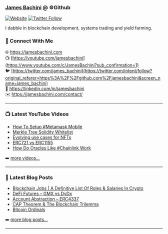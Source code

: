 ### [James Bachini][website] @ ⚙️Github

[![Website](https://img.shields.io/website?label=jamesbachini.com&style=for-the-badge&url=https%3A%2F%2Fjamesbachini.com)](https://jamesbachini.com)
[![Twitter Follow](https://img.shields.io/twitter/follow/james_bachini?color=1DA1F2&logo=twitter&style=for-the-badge)](https://twitter.com/intent/follow?original_referer=https%3A%2F%2Fgithub.com%2Fjamesbachini&screen_name=jamesbachini)

I dabble in blockchain development, systems trading and yield farming.

### 👋 Connect With Me

🌐 https://jamesbachini.com
<br />
📺 [https://youtube.com/jamesbachini](https://www.youtube.com/c/JamesBachini?sub_confirmation=1)
<br />
🐦 [https://twitter.com/james_bachini](https://twitter.com/intent/follow?original_referer=https%3A%2F%2Fgithub.com%2Fjamesbachini&screen_name=james_bachini)
<br />
👔 https://linkedin.com/in/jamesbachini
<br />
✉️ https://jamesbachini.com/contact/

---

### 📺 Latest YouTube Videos

<!-- YOUTUBE:START -->
- [How To Setup #Metamask Mobile](https://www.youtube.com/watch?v=fTRHJJUnL-8)
- [Merkle Tree Solidity Whitelist](https://www.youtube.com/watch?v=NTPpyL4pJG0)
- [Evolving use cases for NFTs](https://www.youtube.com/watch?v=-Eq7W8sZ2y8)
- [ERC721 vs ERC1155](https://www.youtube.com/watch?v=B64VBGt3tMU)
- [How Do Oracles Like #Chainlink Work](https://www.youtube.com/watch?v=RrAxSfNhoes)
<!-- YOUTUBE:END -->

➡️ [more videos...](https://youtube.com/jamesbachini)

---

### 📝 Latest Blog Posts

<!-- BLOG-POST-LIST:START -->
- [Blockchain Jobs | A Definitive List Of Roles &amp; Salaries In Crypto](https://jamesbachini.com/blockchain-jobs/)
- [DeFi Futures – GMX vs DyDx](https://jamesbachini.com/defi-futures/)
- [Account Abstraction – ERC4337](https://jamesbachini.com/account-abstraction-erc4337/)
- [CAP Theorem &amp; The Blockchain Trilemma](https://jamesbachini.com/cap-theorem-blockchain-trilemma/)
- [Bitcoin Ordinals](https://jamesbachini.com/bitcoin-ordinals/)
<!-- BLOG-POST-LIST:END -->

➡️ [more blog posts...](https://jamesbachini.com)

---

[website]: https://jamesbachini.com
[twitter]: https://twitter.com/james_bachini
[youtube]: https://youtube.com/jamesbachini
[linkedin]: https://linkedin.com/in/jamesbachini
